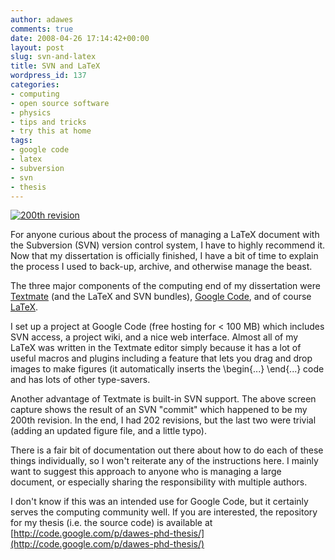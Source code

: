 ```yaml
---
author: adawes
comments: true
date: 2008-04-26 17:14:42+00:00
layout: post
slug: svn-and-latex
title: SVN and LaTeX
wordpress_id: 137
categories:
- computing
- open source software
- physics
- tips and tricks
- try this at home
tags:
- google code
- latex
- subversion
- svn
- thesis
---
```


[![200th revision](http://dawes.files.wordpress.com/2008/04/svn_revisions.png?w=265)](http://dawes.files.wordpress.com/2008/04/svn_revisions.png)

For anyone curious about the process of managing a LaTeX document with the Subversion (SVN) version control system, I have to highly recommend it. Now that my dissertation is officially finished, I have a bit of time to explain the process I used to back-up, archive, and otherwise manage the beast.

<!-- more -->

The three major components of the computing end of my dissertation were [Textmate](http://macromates.com) (and the LaTeX and SVN bundles), [Google Code](http://code.google.com), and of course [LaTeX](http://www.latex-project.org).

I set up a project at Google Code (free hosting for < 100 MB) which includes SVN access, a project wiki, and a nice web interface. Almost all of my LaTeX was written in the Textmate editor simply because it has a lot of useful macros and plugins including a feature that lets you drag and drop images to make figures (it automatically inserts the \begin{...} \end{...} code and has lots of other type-savers.

Another advantage of Textmate is built-in SVN support. The above screen capture shows the result of an SVN "commit" which happened to be my 200th revision. In the end, I had 202 revisions, but the last two were trivial (adding an updated figure file, and a little typo).

There is a fair bit of documentation out there about how to do each of these things individually, so I won't reiterate any of the instructions here. I mainly want to suggest this approach to anyone who is managing a large document, or especially sharing the responsibility with multiple authors.

I don't know if this was an intended use for Google Code, but it certainly serves the computing community well. If you are interested, the repository for my thesis (i.e. the source code) is available at [http://code.google.com/p/dawes-phd-thesis/](http://code.google.com/p/dawes-phd-thesis/)
